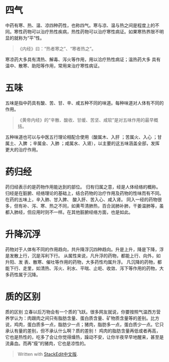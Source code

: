 # 四气
中药有寒、热、温、凉四种药性，也称四气。寒与凉、温与热之间是程度上的不同。寒性药物可以治疗热性疾病，热性药物可以治疗寒性病证。如果寒热界限不明显的就称为“平”性。
> 《内经》曰：“热者寒之”、“寒者热之”。

寒凉药大多具有清热、解毒、泻火等作用，用以洽疗热性病证；温热药大多 具有温中、散寒、助阳等作用，常用来治疗寒性病证。

# 五味
五味是指中药具有酸、苦、甘、辛、咸五种不同的味道。每种味道对人体有不同的作用。
>《黄帝内经》的“辛散、酸收、甘缓、苦坚、咸软”是对五味作用的最早概括。

五种味道也可以与中医五行理论相配合使用（酸属木、入肝 ；苦属火、入心 ；甘属土、入脾 ；辛属金、入肺 ；咸属水、入肾），以主要的这五味涵盖全部，发挥更大的治疗作用。
# 药归经
药归经表示的是药物作用能达到的部位。
归有归属之意，经是人体经络的概称。归经是在脏腑、经络理论的基础上，结合药物的治疗作用及药物的性味而有不同。
在药的五味上，辛入肺、甘入脾、 酸入肝、苦入心、咸入肾。
同入一经的药物很多，但有补、泻、寒、热之不同，如黄芩清肺热，百合润肺补肺，干姜温肺等，虽都入肺经，但应用时则不一样。在其他脏腑经络方面，也是如此。
# 升降沉浮
药物对于人体有不同的作用趋向，共升降浮沉四种趋向。升是上升，降是下降，浮是发散上行，沉是泻利下行。
从属性来说，凡升浮的药物，都能上行、向外，如升阳、发 表、散寒、催吐等作用的药物，大多药性均属升浮。
凡沉降的药物，都能下行、走里，如清热、泻火、利水、平喘、止呃、收敛、泻下等作用的药物，大多药性属于沉降。

# 质的区别
质的区别
立春以后万物会有一个质的飞跃。很多网友就说，你要按照气温西方营养学认为：肉跟肉之间只有脂肪含量、蛋白质含量、矿物质含量等的差别。比方说，鸡肉，蛋白质多一点，脂肪少一点；猪肉，脂肪多一点，蛋白质少一点。它只承认有量的差别，但不承认什么啊？质的差别！ 鸡肉的脂肪含量再低或者再高，它也是热性的，吃多了会让你觉得燥热，躁动不安，让你半夜早早地醒来，甚至是流鼻血。而再“瘦”的猪肉，它也是凉性的。



> Written with [StackEdit中文版](https://stackedit.cn/).
<!--stackedit_data:
eyJoaXN0b3J5IjpbLTEzNzIwNzQ1Niw5MTQzMTM4MTEsMjA0Nj
I2Mzg4NCwxODU0NzY4MDQ0XX0=
-->